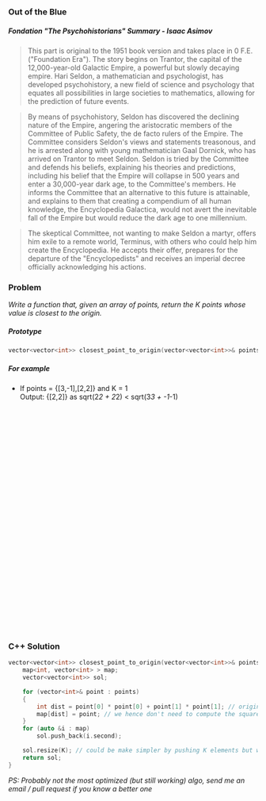 ### Out of the Blue

##### Fondation "The Psychohistorians" Summary - Isaac Asimov
>  This part is original to the 1951 book version and takes place in 0 F.E. ("Foundation Era"). The story begins on Trantor, the capital of the 12,000-year-old Galactic Empire, a powerful but slowly decaying empire. Hari Seldon, a mathematician and psychologist, has developed psychohistory, a new field of science and psychology that equates all possibilities in large societies to mathematics, allowing for the prediction of future events.

> By means of psychohistory, Seldon has discovered the declining nature of the Empire, angering the aristocratic members of the Committee of Public Safety, the de facto rulers of the Empire. The Committee considers Seldon's views and statements treasonous, and he is arrested along with young mathematician Gaal Dornick, who has arrived on Trantor to meet Seldon. Seldon is tried by the Committee and defends his beliefs, explaining his theories and predictions, including his belief that the Empire will collapse in 500 years and enter a 30,000-year dark age, to the Committee's members. He informs the Committee that an alternative to this future is attainable, and explains to them that creating a compendium of all human knowledge, the Encyclopedia Galactica, would not avert the inevitable fall of the Empire but would reduce the dark age to one millennium.

> The skeptical Committee, not wanting to make Seldon a martyr, offers him exile to a remote world, Terminus, with others who could help him create the Encyclopedia. He accepts their offer, prepares for the departure of the "Encyclopedists" and receives an imperial decree officially acknowledging his actions.

### Problem

*Write a function that, given an array of points, return the K points whose value is closest to the origin.*

##### Prototype
```c++
vector<vector<int>> closest_point_to_origin(vector<vector<int>>& points, int K) {;}
```

##### For example
* If points = {[3,-1],[2,2]} and K = 1  
  Output: {[2,2]} as sqrt(2*2 + 2*2) < sqrt(3*3 + -1*-1)

<pre>




























</pre>

### C++ Solution
```c++
vector<vector<int>> closest_point_to_origin(vector<vector<int>>& points, int K) {
    map<int, vector<int> > map;
    vector<vector<int>> sol;

    for (vector<int>& point : points)
    {
        int dist = point[0] * point[0] + point[1] * point[1]; // origin is {0, 0} so no need to substract and take absolute value !!
        map[dist] = point; // we hence don't need to compute the square root, it saves a lot of time !!
    }
    for (auto &i : map)
        sol.push_back(i.second);

    sol.resize(K); // could be make simpler by pushing K elements but we will have to check that the map contains enough elements
    return sol;
}
```

*PS: Probably not the most optimized (but still working) algo, send me an email / pull request if you know a better one*
